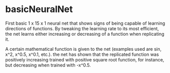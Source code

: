 # basicNeuralNet

First basic 1 x 15 x 1 neural net that shows signs of being capable of learning directions of functions. By tweaking the learning rate to its most efficient, the net learns
either increasing or decreasing of a function when replicating it. 


A certain mathematical function is given to the net (examples used are sin, x^2, x^0.5, x^0.1, etc.). the net has shown that the replicated function was positively increasing 
trained with positive square root function, for instance, but decreasing when trained with -x^0.5.
